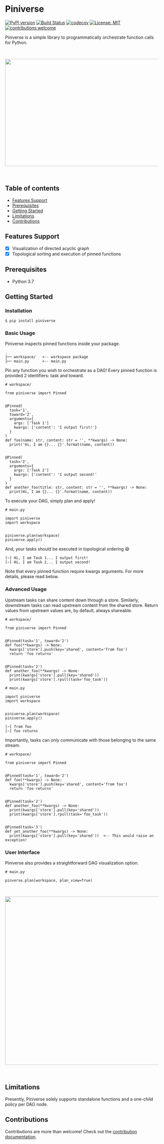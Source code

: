 # Piniverse

[![PyPI version](https://badge.fury.io/py/piniverse.svg)](https://badge.fury.io/py/piniverse)
[![Build Status](https://travis-ci.org/hzhao19/piniverse.svg?branch=master)](https://travis-ci.org/hzhao19/piniverse)
[![codecov](https://codecov.io/gh/hzhao19/piniverse/branch/master/graph/badge.svg)](https://codecov.io/gh/hzhao19/piniverse)
[![License: MIT](https://img.shields.io/badge/License-MIT-yellow.svg)](https://opensource.org/licenses/MIT)
[![contributions welcome](https://img.shields.io/badge/contributions-welcome-brightgreen.svg?style=flat)](https://github.com/dwyl/esta/issues)

Piniverse is a simple library to programmatically orchestrate function calls for Python. 

<br>
  <p align="center">
    <img src="docs/static/pin.png" height="350" width="600" align="center">
  </p>
<br>

Table of contents
---------------

- [Features Support](#features-support)
- [Prerequisites](#prerequisites)
- [Getting Started](#getting-started)
- [Limitations](#limitations)
- [Contributions](#contributions)

Features Support 
---------------

- [X] Visualization of directed acyclic graph
- [X] Topological sorting and execution of pinned functions

Prerequisites 
---------------

* Python 3.7

Getting Started
---------------

### Installation

```
$ pip install piniverse
```

### Basic Usage

Piniverse inspects pinned functions inside your package.

```
.
├── workspace/   <-- workspace package
├── main.py      <-- main.py

```

Pin any function you wish to orchestrate as a DAG! Every pinned function is provided 2 identifiers: task and toward.

```
# workspace/

from piniverse import Pinned


@Pinned(
  task='1',
  toward='2', 
  arguments={
    args: ['Task 1']
    kwargs: {'content': 'I output first!'}
  }
)
def foo(name: str, content: str = '', **kwargs) -> None:  
  print('Hi, I am {}... {}'.format(name, content))


@Pinned(
  task='2',
  arguments={
    args: ['Task 2']
    kwargs: {'content': 'I output second!'
  }
)
def another_foo(title: str, content: str = '', **kwargs) -> None:
  print(Hi, I am {}... {}'.format(name, content))
```

To execute your DAG, simply plan and apply!

```
# main.py

import piniverse
import workspace


piniverse.plan(workspace)
piniverse.apply()
```

And, your tasks should be executed in topological ordering :smile:

```
[~] Hi, I am Task 1... I output first!
[~] Hi, I am Task 2... I output second!
```

Note that every pinned function require kwargs arguments. For more details, please read below.

### Advanced Usage

Upstream tasks can share content down through a store. Similarly, downstream tasks can read upstream content from the shared store. Return values from upstream values are, by default, always shareable.

```
# workspace/

from piniverse import Pinned


@Pinned(task='1', toward='2')
def foo(**kwargs) -> None:  
  kwargs['store'].push(key='shared', content='from foo')
  return 'foo returns'


@Pinned(task='2')
def another_foo(**kwargs) -> None:
  print(kwargs['store'].pull(key='shared'))
  print(kwargs['store'].rpull(task='foo_task'))
```

```
# main.py

import piniverse
import workspace


piniverse.plan(workspace)
piniverse.apply()
```

```
[~] from foo
[~] foo returns
```

Importantly, tasks can only communicate with those belonging to the same stream. 

```
# workspace/

from piniverse import Pinned


@Pinned(task='1', toward='2')
def foo(**kwargs) -> None:  
  kwargs['store'].push(key='shared', content='from foo')
  return 'foo returns'


@Pinned(task='2')
def another_foo(**kwargs) -> None:
  print(kwargs['store'].pull(key='shared'))
  print(kwargs['store'].rpull(task='foo_task'))
  
 
@Pinned(task='3')
def yet_another_foo(**kwargs) -> None:
  print(kwargs['store'].pull(key='shared'))  <-- This would raise an exception!
```

### User Interface

Piniverse also provides a straightforward DAG visualization option. 

```
# main.py

pinverse.plan(workspace, plan_view=True)
```

<br>
  <p align="center">
    <img src="docs/static/visual.png" height="550" width="650" align="center">
  </p>
<br>

Limitations 
---------------

Presently, Piniverse solely supports standalone functions and a one-child policy per DAG node.

Contributions 
---------------

Contributions are more than welcome! Check out the [contribution documentation](https://github.com/hzhao19/piniverse/blob/master/CONTRIBUTIONS.rst).
